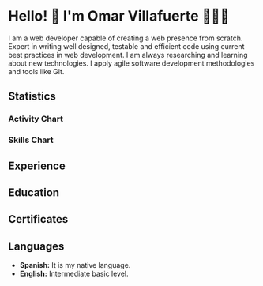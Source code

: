 # Hello! 👋 I'm Omar Villafuerte 👨🏻‍💻

<codersrank-summary username="ovillafuerte94"></codersrank-summary>

I am a web developer capable of creating a web presence from scratch. Expert in writing well designed, testable and efficient code using current best practices in web development. I am always researching and learning about new technologies. I apply agile software development methodologies and tools like Git.

## Statistics

### Activity Chart

<codersrank-activity username="ovillafuerte94" legend tooltip labels></codersrank-activity>

### Skills Chart

<codersrank-skills-chart username="ovillafuerte94" legend tooltip labels></codersrank-skills-chart>

## Experience

<codersrank-work-experience username="ovillafuerte94" logos="true" branding="false"></codersrank-work-experience>

## Education

<codersrank-education username="ovillafuerte94" certificates="false" branding="false"></codersrank-education>

## Certificates

<codersrank-education username="ovillafuerte94" education="false" certificates-link="true" certificates-link="See certification" branding="false" grid="true" style="--grid-columns:2"></codersrank-education>

## Languages

- **Spanish:** It is my native language.
- **English:** Intermediate basic level.
